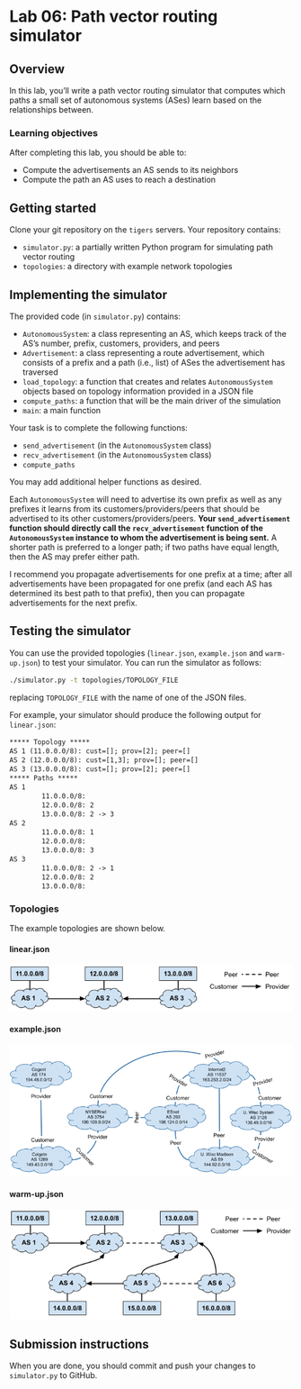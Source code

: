 # Lab 06: Path vector routing simulator

## Overview
In this lab, you’ll write a path vector routing simulator that computes which paths a small set of autonomous systems (ASes) learn based on the relationships between.


### Learning objectives
After completing this lab, you should be able to:
* Compute the advertisements an AS sends to its neighbors
* Compute the path an AS uses to reach a destination

## Getting started

Clone your git repository on the `tigers` servers. Your repository contains:
* `simulator.py`: a partially written Python program for simulating path vector routing
* `topologies`: a directory with example network topologies

## Implementing the simulator
The provided code (in `simulator.py`) contains:
* `AutonomousSystem`: a class representing an AS, which keeps track of the AS’s number, prefix, customers, providers, and peers
* `Advertisement`: a class representing a route advertisement, which consists of a prefix and a path (i.e., list) of ASes the advertisement has traversed
* `load_topology`: a function that creates and relates `AutonomousSystem` objects based on topology information provided in a JSON file
* `compute_paths`: a function that will be the main driver of the simulation
* `main`: a main function

Your task is to complete the following functions:
* `send_advertisement` (in the `AutonomousSystem` class)
* `recv_advertisement` (in the `AutonomousSystem` class)
* `compute_paths`

You may add additional helper functions as desired.

Each `AutonomousSystem` will need to advertise its own prefix as well as any prefixes it learns from its customers/providers/peers that should be advertised to its other customers/providers/peers. **Your `send_advertisement` function should directly call the `recv_advertisement` function of the `AutonomousSystem` instance to whom the advertisement is being sent.** A shorter path is preferred to a longer path; if two paths have equal length, then the AS may prefer either path.

I recommend you propagate advertisements for one prefix at a time; after all advertisements have been propagated for one prefix (and each AS has determined its best path to that prefix), then you can propagate advertisements for the next prefix. 

## Testing the simulator
You can use the provided topologies (`linear.json`, `example.json` and `warm-up.json`) to test your simulator. You can run the simulator as follows:
```bash
./simulator.py -t topologies/TOPOLOGY_FILE
```
replacing `TOPOLOGY_FILE` with the name of one of the JSON files.

For example, your simulator should produce the following output for `linear.json`: 
```
***** Topology *****
AS 1 (11.0.0.0/8): cust=[]; prov=[2]; peer=[]
AS 2 (12.0.0.0/8): cust=[1,3]; prov=[]; peer=[]
AS 3 (13.0.0.0/8): cust=[]; prov=[2]; peer=[]
***** Paths *****
AS 1
        11.0.0.0/8: 
        12.0.0.0/8: 2
        13.0.0.0/8: 2 -> 3
AS 2
        11.0.0.0/8: 1
        12.0.0.0/8: 
        13.0.0.0/8: 3
AS 3
        11.0.0.0/8: 2 -> 1
        12.0.0.0/8: 2
        13.0.0.0/8: 
```

### Topologies
The example topologies are shown below.

#### linear.json
![](topologies/linear.png)

#### example.json
![](topologies/example.png)

#### warm-up.json
![](topologies/warm-up.png)

## Submission instructions
When you are done, you should commit and push your changes to `simulator.py` to GitHub.
